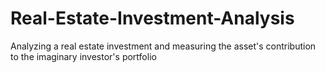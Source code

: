 # Real-Estate-Investment-Analysis
Analyzing a real estate investment and measuring the asset's contribution to the imaginary investor's portfolio
